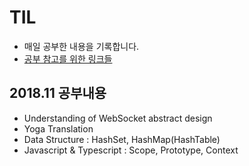 # TIL

- 매일 공부한 내용을 기록합니다.
- [공부 참고를 위한 링크들](https://github.com/Lutece/TIL/tree/master/Link)

## 2018.11 공부내용

- Understanding of WebSocket abstract design
- Yoga Translation
- Data Structure : HashSet, HashMap(HashTable)
- Javascript & Typescript : Scope, Prototype, Context
